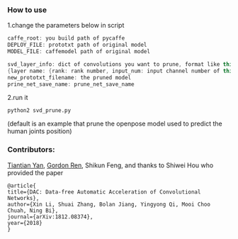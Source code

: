 ### How to use

1.change the parameters below in script

```cpp
caffe_root: you build path of pycaffe
DEPLOY_FILE: prototxt path of original model
MODEL_FILE: caffemodel path of original model

svd_layer_info: dict of convolutions you want to prune, format like this
{layer name: {rank: rank number, input_num: input channel number of this layer}, ...}
new_prototxt_filename: the pruned model
prine_net_save_name: prune_net_save_name

```

2.run it 
```angular2html
python2 svd_prune.py
```
(default is an example that prune the openpose model used to predict the human joints position)

### Contributors: 

[Tiantian Yan](https://github.com/ytt1790579195), [Gordon Ren](https://github.com/GordonRen), Shikun Feng, and thanks to Shiwei Hou who provided the paper

```angular2html
@article{
title={DAC: Data-free Automatic Acceleration of Convolutional Networks},
author={Xin Li, Shuai Zhang, Bolan Jiang, Yingyong Qi, Mooi Choo Chuah, Ning Bi},
journal={arXiv:1812.08374},
year={2018}
}
```
